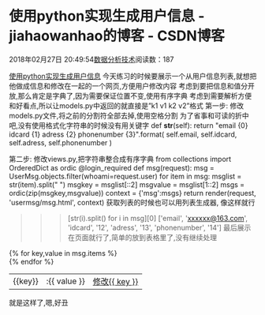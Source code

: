 
# 使用python实现生成用户信息 - jiahaowanhao的博客 - CSDN博客


2018年02月27日 20:49:54[数据分析技术](https://me.csdn.net/jiahaowanhao)阅读数：187


[使用python实现生成用户信息](http://cda.pinggu.org/view/24843.html)
今天练习的时候要展示一个从用户信息列表,就想把他做成信息和修改在一起的一个网页,方便用户修改内容
考虑到要把信息和值分开放,那么肯定是字典了,因为需要保证位置不变,使用有序字典
考虑到需要解析方便和好看点,所以让models.py中返回的就直接是”k1 v1 k2 v2”格式
第一步:
修改models.py文件,将之前的分割符全部去掉,使用空格分割
为了省事和可读的折中吧,没有使用格式化字符串的时候没有用关键字
def __str__(self):
return "email {0} idcard {1} adress {2} phonenumber {3}".format(
self.email, self.idcard, self.adress, self.phonenumber
)

第二步:
修改views.py,把字符串整合成有序字典
from collections import OrderedDict as ordic
@login_required
def msg(request):
msg = UserMsg.objects.filter(whoami=request.user)
for item in msg:
msglist = str(item).split(" ")
msgkey = msglist[::2]
msgvalue = msglist[1::2]
msgs = ordic(zip(msgkey,msgvalue))
context = {'msg':msgs}
return render(request, 'usermsg/msg.html', context)
获取列表的时候也可以用列表生成器, 像这样就行
>>>[str(i).split() for i in msg][0]
>>>['email', 'xxxxxx@163.com', 'idcard', '12', 'adress', '13', 'phonenumber', '14']
最后展示在页面就行了,简单的放到表格里了,没有继续处理
<table border="0">
{% for key,value in msg.items %}
<br>
<tr>
<td> {{key}} </td>
<td> :{{ value }} </td>
<td> <a href="\#" rel="external nofollow" value="change{{ key }}"> 修改{{ key }}
</a> </td>
</tr>
{% endfor %}
</table>
就是这样了,嗯,好丑

